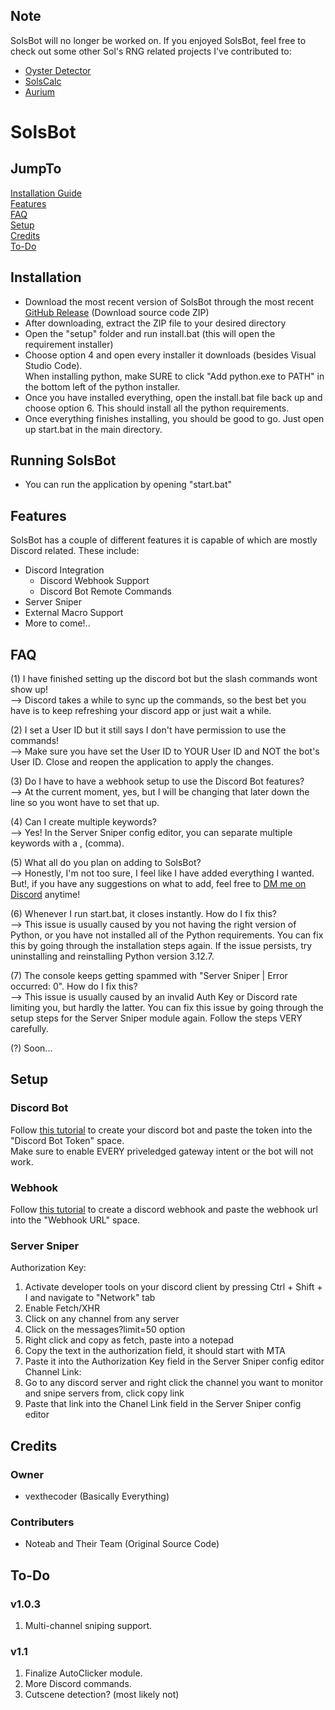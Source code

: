 ## Note
SolsBot will no longer be worked on. If you enjoyed SolsBot, feel free to check out some other Sol's RNG related projects I've contributed to:
- [Oyster Detector](https://github.com/vexthecoder/OysterDetector)
- [SolsCalc](https://github.com/ImPunken/SolsCalc)
- [Aurium](https://github.com/goldfish-cool/Goldens-Macro/)

# SolsBot
## JumpTo
[Installation Guide](https://github.com/vexthecoder/SolsBot?tab=readme-ov-file#Installation)<br>
[Features](https://github.com/vexthecoder/SolsBot?tab=readme-ov-file#Features)<br>
[FAQ](https://github.com/vexthecoder/SolsBot?tab=readme-ov-file#FAQ)<br>
[Setup](https://github.com/vexthecoder/SolsBot?tab=readme-ov-file#Setup)<br>
[Credits](https://github.com/vexthecoder/SolsBot?tab=readme-ov-file#Credits)<br>
[To-Do](https://github.com/vexthecoder/SolsBot?tab=readme-ov-file#To-Do)<br>

## Installation
  - Download the most recent version of SolsBot through the most recent [GitHub Release](https://github.com/vexthecoder/SolsBot/releases/latest) (Download source code ZIP)
  - After downloading, extract the ZIP file to your desired directory
  - Open the "setup" folder and run install.bat (this will open the requirement installer)
  - Choose option 4 and open every installer it downloads (besides Visual Studio Code).<br>
When installing python, make SURE to click "Add python.exe to PATH" in the bottom left of the python installer.
  - Once you have installed everything, open the install.bat file back up and choose option 6. This should install all the python requirements.
  - Once everything finishes installing, you should be good to go. Just open up start.bat in the main directory.

## Running SolsBot
  - You can run the application by opening "start.bat"

## Features
SolsBot has a couple of different features it is capable of which are mostly Discord related. These include:
- Discord Integration
  - Discord Webhook Support
  - Discord Bot Remote Commands
- Server Sniper
- External Macro Support
- More to come!..

## FAQ
(1) I have finished setting up the discord bot but the slash commands wont show up!<br>
--> Discord takes a while to sync up the commands, so the best bet you have is to keep refreshing your discord app or just wait a while.

(2) I set a User ID but it still says I don't have permission to use the commands!<br>
--> Make sure you have set the User ID to YOUR User ID and NOT the bot's User ID. Close and reopen the application to apply the changes.

(3) Do I have to have a webhook setup to use the Discord Bot features?<br>
--> At the current moment, yes, but I will be changing that later down the line so you wont have to set that up.

(4) Can I create multiple keywords?<br>
--> Yes! In the Server Sniper config editor, you can separate multiple keywords with a , (comma).

(5) What all do you plan on adding to SolsBot?<br>
--> Honestly, I'm not too sure, I feel like I have added everything I wanted. But!, if you have any suggestions on what to add, feel free to [DM me on Discord](https://discord.com/users/1018875765565177976) anytime!

(6) Whenever I run start.bat, it closes instantly. How do I fix this?<br>
--> This issue is usually caused by you not having the right version of Python, or you have not installed all of the Python requirements. You can fix this by going through the installation steps again. If the issue persists, try uninstalling and reinstalling Python version 3.12.7.

(7) The console keeps getting spammed with "Server Sniper | Error occurred: 0". How do I fix this?<br>
--> This issue is usually caused by an invalid Auth Key or Discord rate limiting you, but hardly the latter. You can fix this issue by going through the setup steps for the Server Sniper module again. Follow the steps VERY carefully.

(?) Soon...

## Setup
### Discord Bot
Follow [this tutorial](https://www.youtube.com/watch?v=-m-Z7Wav-fM) to create your discord bot and paste the token into the "Discord Bot Token" space.<br>
Make sure to enable EVERY priveledged gateway intent or the bot will not work.
### Webhook
Follow [this tutorial](https://youtu.be/fKksxz2Gdnc?t=13&si=7FdMdJW6SNqSMZ4N) to create a discord webhook and paste the webhook url into the "Webhook URL" space.
### Server Sniper
Authorization Key:
1. Activate developer tools on your discord client by pressing Ctrl + Shift + I and navigate to "Network" tab
2. Enable Fetch/XHR
3. Click on any channel from any server
4. Click on the messages?limit=50 option
5. Right click and copy as fetch, paste into a notepad
6. Copy the text in the authorization field, it should start with MTA
7. Paste it into the Authorization Key field in the Server Sniper config editor
Channel Link:
1. Go to any discord server and right click the channel you want to monitor and snipe servers from, click copy link
2. Paste that link into the Chanel Link field in the Server Sniper config editor

## Credits
### Owner
- vexthecoder (Basically Everything)
### Contributers
- Noteab and Their Team (Original Source Code)

## To-Do
### v1.0.3
1. Multi-channel sniping support.
### v1.1
1. Finalize AutoClicker module.
2. More Discord commands.
3. Cutscene detection? (most likely not)
